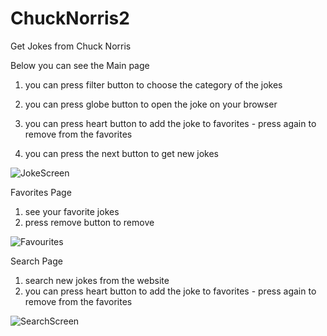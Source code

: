 # ChuckNorris2
Get Jokes from Chuck Norris

Below you can see the Main page
1) you can press filter button to choose the category of the jokes

2) you can press globe button to open the joke on your browser

3) you can press heart button to add the joke to favorites - press again to remove from the favorites

4) you can press the next button to get new jokes


![JokeScreen](https://user-images.githubusercontent.com/71430474/200077487-b0454c95-15fc-4f21-ba6b-1aa83bef1071.png)


Favorites Page
1) see your favorite jokes
2) press remove button to remove

![Favourites](https://user-images.githubusercontent.com/71430474/200077848-5de8114d-f529-4c89-9cae-2bcd3c8f5639.png)




Search Page
1) search new jokes from the website
2) you can press heart button to add the joke to favorites - press again to remove from the favorites 

![SearchScreen](https://user-images.githubusercontent.com/71430474/200077923-5d833403-2685-4b09-8567-0f11019ec2fb.png)


